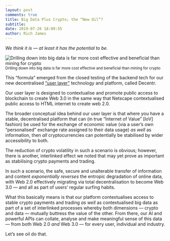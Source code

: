 ```yaml
---
layout: post
comments: true
title: Big Data Plus Crypto; the “New Oil”?
subtitle:
date: 2019-07-26 18:09:55
author: Rich James
---
```


*We think it is — at least it has the potential to be.*

![Drilling down into big data is far more cost effective and beneficial than mining for crypto](https://miro.medium.com/max/2560/1*BVPFTo2ks0ypg-wGs22GSg.jpeg)
<sub>Drilling down into big data is far more cost effective and beneficial than mining for crypto</sub>

This “formula” emerged from the closed testing of the backend tech for our new decentralised [“user layer”](https://decentr.net/2019/06/03/mainstream-holochain-adoption.html) technology and platform, called Decentr.

Our user layer is designed to contextualise and promote public access to blockchain to create Web 3.0 in the same way that Netscape contextualised public access to HTML internet to create web 2.0.

The broader conceptual idea behind our user layer is that where you have a stable, decentralised platform that can (in true “Internet of Value” [IoV] fashion) be used for the exchange of economic value (via a user’s own “personalised” exchange rate assigned to their data usage) *as well* as information, then *all* cryptocurrencies can potentially be stabilised by wider accessibility to both.

The reduction of crypto volatility in such a scenario is obvious; however, there is another, interlinked effect we noted that may yet prove as important as stabilising crypto payments and trading.

In such a scenario, the safe, secure and unalterable transfer of information and content *exponentially reverses* the entropic degradation of online data, with Web 2.0 effectively migrating via total decentralisation to become Web 3.0 — and all as part of users’ regular surfing habits.

What this basically means is that our platform contextualises access to stable crypto payments and trading *as well* as contextualised big data as part of a set of interlinked processes whereby both dimensions — crypto and data — mutually buttress the value of the other. From there, our AI and powerful APIs can collate, analyse and make meaningful sense of this data — from both Web 2.0 *and* Web 3.0 — for every user, individual and industry.

Let’s see oil do that.
